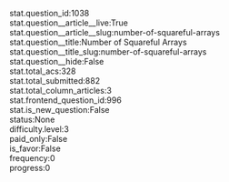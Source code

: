 stat.question_id:1038  
stat.question__article__live:True  
stat.question__article__slug:number-of-squareful-arrays  
stat.question__title:Number of Squareful Arrays  
stat.question__title_slug:number-of-squareful-arrays  
stat.question__hide:False  
stat.total_acs:328  
stat.total_submitted:882  
stat.total_column_articles:3  
stat.frontend_question_id:996  
stat.is_new_question:False  
status:None  
difficulty.level:3  
paid_only:False  
is_favor:False  
frequency:0  
progress:0  
